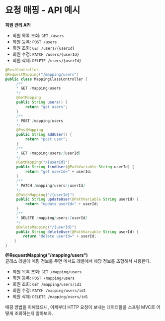 요청 매핑 - API 예시
========
**회원 관리 API**  
* 회원 목록 조회: `GET /users`
* 회원 등록: `POST /users`
* 회원 조회: `GET /users/{userId}`
* 회원 수정: `PATCH /users/{userId}`
* 회원 삭제: `DELETE /users/{userId}`   
  
```java
@RestController
@RequestMapping("/mapping/users")
public class MappingClassController {
     /**
     * GET /mapping/users
     */
     @GetMapping
     public String users() {
         return "get users";
     }
     /**
     * POST /mapping/users
     */
     @PostMapping
     public String addUser() {
         return "post user";
     }
     /**
     * GET /mapping/users/{userId}
     */
     @GetMapping("/{userId}")
     public String findUser(@PathVariable String userId) {
         return "get userId=" + userId;
     }
     /**
     * PATCH /mapping/users/{userId}
     */
     @PatchMapping("/{userId}")
     public String updateUser(@PathVariable String userId) {
         return "update userId=" + userId;
     }
     /**
     * DELETE /mapping/users/{userId}
     */
     @DeleteMapping("/{userId}")
     public String deleteUser(@PathVariable String userId) {
        return "delete userId=" + userId;
    }
}
```

**@RequestMapping("/mapping/users")**    
클래스 레벨에 매핑 정보를 두면 메서드 레벨에서 해당 정보를 조합해서 사용한다.     
   
* 회원 목록 조회: `GET /mapping/users`
* 회원 등록: `POST /mapping/users`
* 회원 조회: `GET /mapping/users/id1`
* 회원 수정: `PATCH /mapping/users/id1`
* 회원 삭제: `DELETE /mapping/users/id1`
   
매핑 방법을 이해했으니, 이제부터 HTTP 요청이 보내는 데이터들을 스프링 MVC로 어떻게 조회하는지 알아보자.
